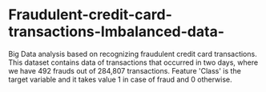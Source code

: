 # Fraudulent-credit-card-transactions-Imbalanced-data-
Big Data analysis based on recognizing fraudulent credit card transactions. This dataset contains data of transactions that occurred in two days, where we have 492 frauds out of 284,807 transactions. Feature 'Class' is the target variable and it takes value 1 in case of fraud and 0 otherwise.
